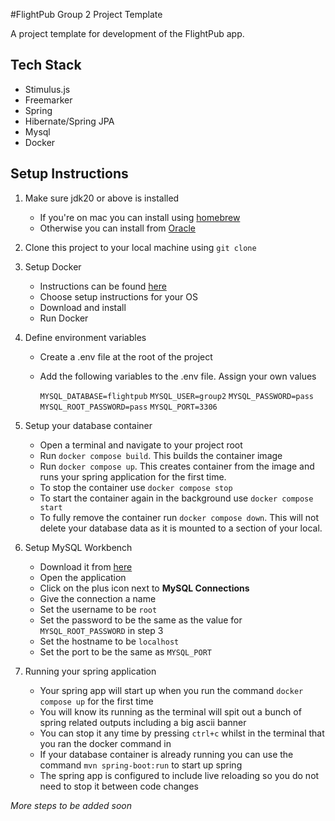 #FlightPub Group 2 Project Template

A project template for development of the FlightPub app. 

## Tech Stack
- Stimulus.js
- Freemarker
- Spring 
- Hibernate/Spring JPA
- Mysql
- Docker

## Setup Instructions
1. Make sure jdk20 or above is installed
   - If you're on mac you can install using [homebrew](https://formulae.brew.sh/formula/openjdk)
   - Otherwise you can install from [Oracle](https://www.oracle.com/java/technologies/downloads/)
2. Clone this project to your local machine using `git clone`
3. Setup Docker
   - Instructions can be found [here](https://docs.docker.com/get-docker/)
   - Choose setup instructions for your OS
   - Download and install
   - Run Docker
4. Define environment variables
   - Create a .env file at the root of the project 
   - Add the following variables to the .env file. Assign your own values
   
        `MYSQL_DATABASE=flightpub`
        `MYSQL_USER=group2`
        `MYSQL_PASSWORD=pass`
        `MYSQL_ROOT_PASSWORD=pass`
        `MYSQL_PORT=3306`
    
5. Setup your database container
   - Open a terminal and navigate to your project root
   - Run `docker compose build`. This builds the container image
   - Run `docker compose up`. This creates container from the image and runs your spring application for the first time.
   - To stop the container use `docker compose stop`
   - To start the container again in the background use `docker compose start`
   - To fully remove the container run `docker compose down`. This will not delete your database data as it is mounted to a section of your local.

6. Setup MySQL Workbench 
   - Download it from [here](https://dev.mysql.com/downloads/workbench/)
   - Open the application
   - Click on the plus icon next to **MySQL Connections**
   - Give the connection a name
   - Set the username to be `root`
   - Set the password to be the same as the value for `MYSQL_ROOT_PASSWORD` in step 3
   - Set the hostname to be `localhost`
   - Set the port to be the same as `MYSQL_PORT`

7. Running your spring application 
   - Your spring app will start up when you run the command `docker compose up` for the first time
   - You will know its running as the terminal will spit out a bunch of spring related outputs including a big ascii banner
   - You can stop it any time by pressing `ctrl+c` whilst in the terminal that you ran the docker command in
   - If your database container is already running you can use the command `mvn spring-boot:run` to start up spring
   - The spring app is configured to include live reloading so you do not need to stop it between code changes

*More steps to be added soon*
